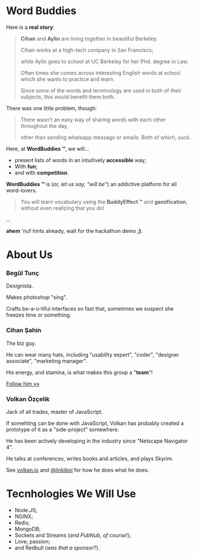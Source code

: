 Word Buddies
================

Here is a **real story**:

> **Cihan**  and **Aylin** are living together in beautiful Berkeley. 
>
> Cihan works at a high-tech company in San Francisco; 
>
> while Aylin goes to school at UC Berkeley for her Phd. degree in Law. 
> 
> Often times she comes across interesting English words at school which she wants to practice and learn. 
>
> Since some of the words and terminology are used in both of their subjects, this would benefit them both. 

There was one little problem, though: 

> There wasn't an easy way of sharing words with each other throughout the day, 
>
> other than sending whatsapp message or emails. Both of which, suck. 

Here, at **WordBuddies ™**, we will&hellip; 

* present lists of words in an intuitively **accessible** way;
* With **fun**; 
* and with **competition**.

**WordBuddies ™** is (*or, let us say, "will be"*) an addictive platform for all word-lovers.

> You will learn vocabulary using the **BuddyEffect ™** and **gamification**, without even realizing that you do!

&hellip;

**ahem** \'nuf hints already, wait for the hackathon demo **;)**.

About Us
===========================

### Begül Tunç

Designista. 

Makes photoshop "sing". 

Crafts be-a-u-tiful interfaces so fast that, sometimes we suspect she freezes time or something. 

### Cihan Şahin

The biz guy. 

He can wear many hats, including "usability expert", "coder", "designer associate", "marketing manager". 

His energy, and stamina, is what makes this group a "**team**"!

[Follow him »»](https://twitter.com/icsahin)

### Volkan Özçelik

Jack of all trades, master of JavaScript. 

If somehting can be done with JavaScript, Volkan has probably created a prototype of it as a "side-project" somewhere.

He has been actively developing in the industry since "Netscape Navigator 4".

He talks at conferences, writes books and articles, and plays Skyrim.

See [volkan.io](http://volkan.io/) and [@linkibol](http://twitter.com/linkibol) for how he does what he does.

Tecnhologies We Will Use
=======

* Node.JS;
* NGINX;
* Redis;
* MongoDB;
* Sockets and Streams (*and PubNub, of course!*);
* Love, passion;
* and Redbull (*was that a sponsor?*).

